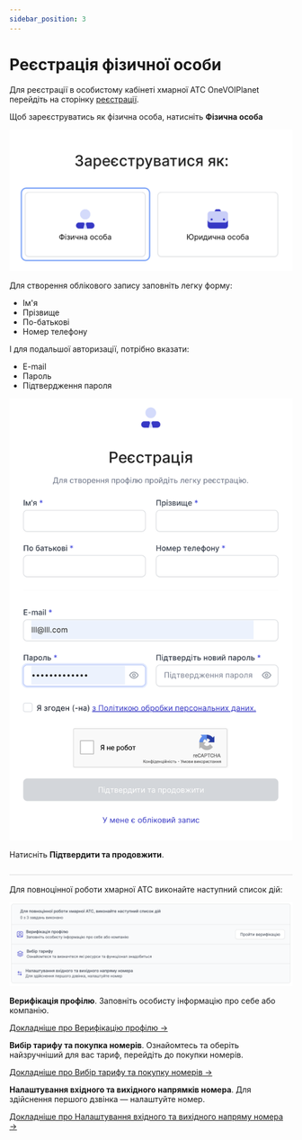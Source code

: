 ```yaml
---
sidebar_position: 3
---
```


# Реєстрація фізичної особи

Для реєстрації в особистому кабінеті хмарної АТС OneVOIPlanet перейдіть на сторінку [реєстрації](https://cabinet.onevoiplanet.ua/registration).

Щоб зареєструватись як фізична особа, натисніть **Фізична особа**

![](../../img/authorization/i-sign-in6.svg)

Для створення облікового запису заповніть легку форму:
- Ім'я
- Прізвище
- По-батькові
- Номер телефону

І для подальшої авторизації, потрібно вказати:
- E-mail
- Пароль
- Підтвердження пароля

![](../../img/authorization/i-sign-in7.svg)

Натисніть **Підтвердити та продовжити**.

![](../../img/authorization/line.svg)

Для повноцінної роботи хмарної АТС виконайте наступний список дій:

![](../../img/authorization/i-sign-in8.svg)

**Верифікація профілю**. Заповніть особисту інформацію про себе або компанію.

[Докладніше про Верифікацію профілю →](/authorization-and-verification/verification/verification-individual)

**Вибір тарифу та покупка номерів**. Ознайомтесь та оберіть  найзручніший для вас тариф, перейдіть до покупки номерів.

[Докладніше про Вибір тарифу та покупку номерів →](/finance/control-plan)

**Налаштування вхідного та вихідного напрямків номера**. Для здійснення першого дзвінка — налаштуйте номер.

[Докладніше про Налаштування вхідного та вихідного напряму номера →](/call-processing/numbers/settings-number)